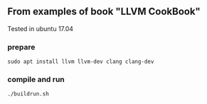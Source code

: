 ## From examples of book "LLVM CookBook"
Tested in ubuntu 17.04

### prepare
```
sudo apt install llvm llvm-dev clang clang-dev
```

### compile and run
```
./buildrun.sh
```
